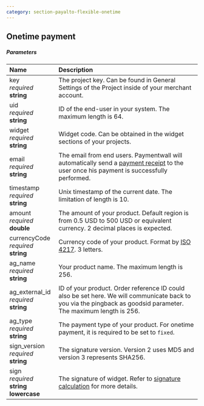 ```yaml
---
category: section-payalto-flexible-onetime
---
```

## Onetime payment

##### Parameters

| Name | Description|
|:---|:---|
|key<br>*required*<br>**string**| The project key. Can be found in General Settings of the Project inside of your merchant account. |
|uid<br>*required*<br>**string**| ID of the end-user in your system. The maximum length is 64. |
|widget<br>*required*<br>**string**| Widget code. Can be obtained in the widget sections of your projects.|
|email<br>*required*<br>**string**| The email from end users. Paymentwall will automatically send a [payment receipt]() to the user once his payment is successfully performed.|
|timestamp<br>*required*<br>**string**| Unix timestamp of the current date. The limitation of length is 10.|
|amount<br>*required*<br>**double**| The amount of your product. Default region is from 0.5 USD to 500 USD or equivalent currency. 2 decimal places is expected.|
|currencyCode<br>*required*<br>**string**| Currency code of your product. Format by [ISO 4217](https://en.wikipedia.org/wiki/ISO_4217#Active_codes). 3 letters. |
|ag_name<br>*required*<br>**string**| Your product name. The maximum length is 256.|
|ag_external_id<br>*required*<br>**string**| ID of your product. Order reference ID could also be set here. We will communicate back to you via the pingback as goodsid parameter. The maximum length is 256. |
|ag_type<br>*required*<br>**string**| The payment type of your product. For onetime payment, it is required to be set to ```fixed```.|
|sign_version<br>*required*<br>**string**| The signature version. Version 2 uses MD5 and version 3 represents SHA256.|
|sign<br>*required*<br>**string lowercase**| The signature of widget. Refer to [signature calculation](/paymentwall.github.io/signature-calculation) for more details.|